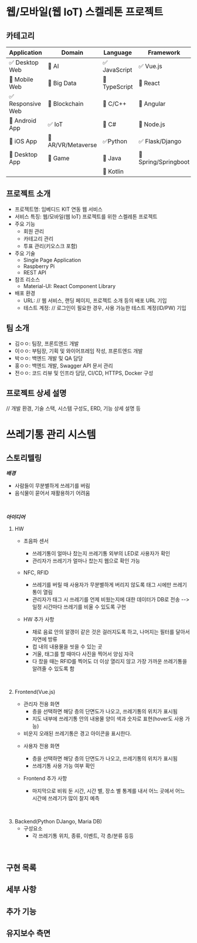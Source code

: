 # 웹/모바일(웹 IoT) 스켈레톤 프로젝트

<!-- 필수 항목 -->

## 카테고리

| Application | Domain | Language | Framework |
| ---- | ---- | ---- | ---- |
| :white_check_mark: Desktop Web | :black_square_button: AI | :white_check_mark: JavaScript | :white_check_mark: Vue.js |
| :black_square_button: Mobile Web | :black_square_button: Big Data | :black_square_button: TypeScript | :black_square_button: React |
| :white_check_mark: Responsive Web | :black_square_button: Blockchain | :black_square_button: C/C++ | :black_square_button: Angular |
| :black_square_button: Android App | :white_check_mark: IoT | :black_square_button: C# | :black_square_button: Node.js |
| :black_square_button: iOS App | :black_square_button: AR/VR/Metaverse | :white_check_mark: ​Python | :white_check_mark: Flask/Django |
| :black_square_button: Desktop App | :black_square_button: Game | :black_square_button: Java | :black_square_button: Spring/Springboot |
| | | :black_square_button: Kotlin | |

<!-- 필수 항목 -->

## 프로젝트 소개

* 프로젝트명: 임베디드 KIT 연동 웹 서비스
* 서비스 특징: 웹/모바일(웹 IoT) 프로젝트를 위한 스켈레톤 프로젝트
* 주요 기능
  - 회원 관리
  - 카테고리 관리
  - 투표 관리(키오스크 포함)
* 주요 기술
  - Single Page Application
  - Raspberry Pi
  - REST API
* 참조 리소스
  * Material-UI: React Component Library 
* 배포 환경
  - URL: // 웹 서비스, 랜딩 페이지, 프로젝트 소개 등의 배포 URL 기입
  - 테스트 계정: // 로그인이 필요한 경우, 사용 가능한 테스트 계정(ID/PW) 기입


<!-- 자유 양식 -->

## 팀 소개
* 김ㅇㅇ: 팀장, 프론트엔드 개발
* 이ㅇㅇ: 부팀장, 기획 및 와이어프레임 작성, 프론트엔드 개발
* 박ㅇㅇ: 백엔드 개발 및 QA 담당
* 홍ㅇㅇ: 백엔드 개발, Swagger API 문서 관리
* 전ㅇㅇ: 코드 리뷰 및 인프라 담당, CI/CD, HTTPS, Docker 구성

<!-- 자유 양식 -->

## 프로젝트 상세 설명

// 개발 환경, 기술 스택, 시스템 구성도, ERD, 기능 상세 설명 등

# 쓰레기통 관리 시스템

##	스토리텔링   
__*배경*__
- 사람들이 무분별하게 쓰레기를 버림
- 음식물이 묻어서 재활용하기 어려움
<br/>

__*아이디어*__
1. HW
	* 초음파 센서
		- 쓰레기통이 얼마나 찼는지 쓰레기통 외부의 LED로 사용자가 확인
		- 관리자가 쓰레기가 얼마나 찼는지 웹으로 확인 가능

	* NFC, RFID
		- 쓰레기를 버릴 때 사용자가 무분별하게 버리지 않도록 태그 시에만 쓰레기통이 열림
		- 관리자가 태그 시 쓰레기를 언제 비웠는지에 대한 데이터가 DB로 전송
	  -->일정 시간마다 쓰레기를 비울 수 있도록 구현

	* HW 추가 사항
		- 채로 음료 안의 알갱이 같은 것은 걸러지도록 하고, 나머지는 필터를 달아서 자연에 방류
		- 컵 내의 내용물을 씻을 수 있는 곳
		- 거울, 태그를 할 때마다 사진을 찍어서 양심 자극
		- 다 찼을 때는 RFID를 찍어도 더 이상 열리지 않고 가장 가까운 쓰레기통을 알려줄 수 있도록 함

<br/>

2. Frontend(Vue.js)
	* 관리자 전용 화면
		- 층을 선택하면 해당 층의 단면도가 나오고, 쓰레기통의 위치가 표시됨
		- 지도 내부에 쓰레기통 안의 내용물 양이 색과 숫자로 표현(hover도 사용 가능)
    - 비운지 오래된 쓰레기통은 경고 아이콘을 표시한다.

    * 사용자 전용 화면
      - 층을 선택하면 해당 층의 단면도가 나오고, 쓰레기통의 위치가 표시됨
      - 쓰레기통 사용 가능 여부 확인

    * Frontend 추가 사항
      - 마지막으로 비워 둔 시간, 시간 별, 장소 별 통계를 내서 어느 곳에서 어느 시간에 쓰레기가 많이 찰지 예측
<br/>

3. Backend(Python DJango, Maria DB)
	* 구성요소
	  - 각 쓰레기통 위치, 종류, 이벤트, 각 층/분류 등등
<br/>

##	구현 목록


##	세부 사항


##	추가 기능   


##	유지보수 측면   
